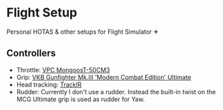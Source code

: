 # Flight Setup

Personal HOTAS &amp; other setups for Flight Simulator ✈

## Controllers

* Throttle: [VPC MongoosT-50CM3](Controllers/VPC_MongoosT-50CM3/README.md)
* Grip: [VKB Gunfighter Mk.III 'Modern Combat Edition' Ultimate](Controllers/VKB_MCG_Ultimate/README.md)
* Head tracking: [TrackIR](Controllers/TrackIR/README.md)
* Rudder: Currently I don't use a rudder. Instead the built-in twist on the MCG Ultimate grip is used as rudder for Yaw.